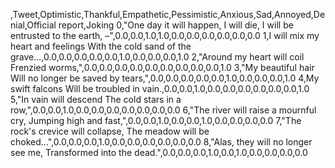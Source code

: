 ,Tweet,Optimistic,Thankful,Empathetic,Pessimistic,Anxious,Sad,Annoyed,Denial,Official report,Joking
0,"One day it will happen, I will die, I will be entrusted to the earth, –",0.0,0.0,1.0,1.0,0.0,0.0,0.0,0.0,0.0,0.0
1,I will mix my heart and feelings With the cold sand of the grave...,0.0,0.0,0.0,0.0,0.0,1.0,0.0,0.0,0.0,1.0
2,"Around my heart will coil Frenzied worms,",0.0,0.0,0.0,0.0,0.0,0.0,0.0,0.0,0.0,1.0
3,"My beautiful hair Will no longer be saved by tears,",0.0,0.0,0.0,0.0,0.0,1.0,0.0,0.0,0.0,1.0
4,My swift falcons Will be troubled in vain.,0.0,0.0,1.0,0.0,0.0,0.0,0.0,0.0,0.0,1.0
5,"In vain will descend The cold stars in a row,",0.0,0.0,1.0,0.0,0.0,0.0,0.0,0.0,0.0,0.0
6,"The river will raise a mournful cry, Jumping high and fast,",0.0,0.0,1.0,0.0,0.0,1.0,0.0,0.0,0.0,0.0
7,"The rock's crevice will collapse, The meadow will be choked...",0.0,0.0,0.0,1.0,0.0,0.0,0.0,0.0,0.0,0.0
8,"Alas, they will no longer see me, Transformed into the dead.",0.0,0.0,0.0,1.0,0.0,1.0,0.0,0.0,0.0,0.0
